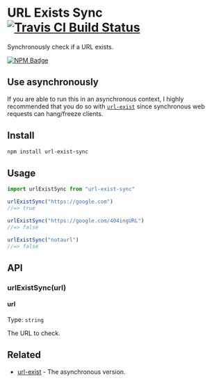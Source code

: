 # URL Exists Sync [![Travis CI Build Status](https://img.shields.io/travis/com/Richienb/url-exist-sync/master.svg?style=for-the-badge)](https://travis-ci.com/Richienb/url-exist-sync)

Synchronously check if a URL exists.

[![NPM Badge](https://nodei.co/npm/url-exist-sync.png)](https://npmjs.com/package/url-exist-sync)

## Use asynchronously

If you are able to run this in an asynchronous context, I highly recommended that you do so with [`url-exist`](https://github.com/Richienb/url-exist) since synchronous web requests can hang/freeze clients.

## Install

```sh
npm install url-exist-sync
```

## Usage

```js
import urlExistSync from "url-exist-sync"

urlExistSync("https://google.com")
//=> true

urlExistSync("https://google.com/404ingURL")
//=> false

urlExistSync("notaurl")
//=> false
```

## API

### urlExistSync(url)

#### url

Type: `string`

The URL to check.

## Related

- [url-exist](https://github.com/Richienb/url-exist) - The asynchronous version.
